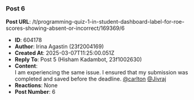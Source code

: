 ### Post 6
**Post URL**: /t/programming-quiz-1-in-student-dashboard-label-for-roe-scores-showing-absent-or-incorrect/169369/6
- **ID**: 604178
- **Author**: Irina Agastin (23f2004169)
- **Created At**: 2025-03-07T11:25:00.051Z
- **Reply To**: Post 5 (Hisham Kadambot, 23f1002630)
- **Content**:  
  I am experiencing the same issue. I ensured that my submission was completed and saved before the deadline. <a class="mention" href="/u/carlton">@carlton</a> <a class="mention" href="/u/jivraj">@Jivraj</a>
- **Reactions**: None
- **Post Number**: 6


